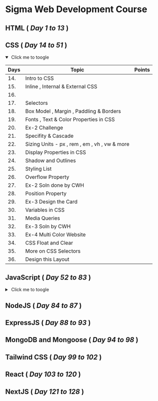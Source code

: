 # Sigma Web Development Course

## HTML ( *Day 1 to 13* )



## CSS ( *Day 14 to 51* )
<details markdown='1' open>
    <summary>&nbsp;Click me to toogle</summary>

|Days | Topic        | Points |
| --- |  ---         | ----- |
| 14. | Intro to CSS |        |
| 15. | Inline , Internal & External CSS |        |
| 16. | | |
| 17. |  Selectors | |
| 18. |  Box Model , Margin , Paddling & Borders | |
| 19. | Fonts , Text & Color Properties in CSS | |
| 20. | Ex-2 Challenge | |
| 21. |  Specifity & Cascade | |
| 22. | Sizing Units - px , rem , em , vh , vw & more | |
| 23. | Display Properties in CSS | |
| 24. | Shadow and Outlines ||
| 25. | Styling List | |
| 26. | Overflow Property | |
| 27. | Ex-2 Soln done by CWH | |
| 28. | Position Property | |
| 29. | Ex-3 Design the Card | |
| 30. | Variables in CSS | |
| 31. | Media Queries | |
| 32. | Ex-3 Soln by CWH | |
| 33. | Ex-4 Multi Color Website | |
| 34. | CSS Float and Clear | |
| 35. | More on CSS Selectors| |
| 36. | Design this Layout | |

</details>



## JavaScript ( *Day 52 to 83* )
<details >
    <summary>&nbsp;Click me to toogle</summary>

| Days   | Topic        | Points |
| ---    |  ---         | -----  |
| 54. | Introduction to Javascript||
| 55. | Variables and Datatype | |
| 56. | Conditionals & Expressions | |
| 57. | Loops | |
| 58. | Functions | |
| 59. | Exercise - Faulty Calculator||
| 60. | Strings | |
| 61. | Ex9 - Faulty Calculator Soln by CWH ||
| 62. | Ex10 - Business Name Generator||
| 63. | Arrays ||
| 64. | Ex-10 Business Name Generator Soln by CWH||
| 65. | Ex-11 Factorial ||
| 66. | DOM (Document Object Model) | |
| 67. | Dom Children , Parent , Siblings Node ||
| 68. | Walking the Dom ||
| 69. | Ex-11 Factorial solution by CWH||
| 70. | Ex-12 DOM |
| 71. | DOM Inserting and Removing ||
| 72. | Ex-12 Dom Solution by CWH ||
| 73. | Ex-13 Dynamic Card ||
| 74. | Events , Event Bubbling , SetInterval & setTimeout |
| 75. | Callback & Promises ||
| 76. | Async Await ||
| 77. | Ex-13 Card Sol by CWH ||
| 78. | Ex- 14 Hacker's Terminal ||
| 79. | Tru , Catch & Error Handling ||
| 80. | Class & Object ||
| 81. | Ex-14 Hacker's Terminal Soln by CWH ||
| 82. | Advance Javascript||
| 83. | Javascript Interview Questions ||

</details>



## NodeJS ( *Day 84 to 87* )

## ExpressJS ( *Day 88 to 93* )

## MongoDB and Mongoose ( *Day 94 to 98* )

## Tailwind CSS ( *Day 99 to 102* )

## React ( *Day 103 to 120* )

## NextJS ( *Day 121 to 128* )
